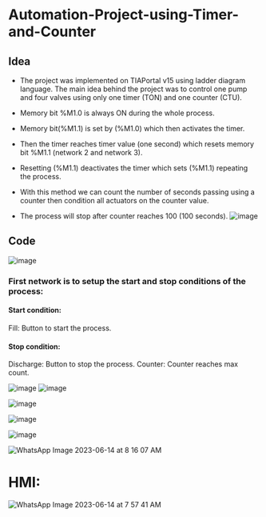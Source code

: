 # Automation-Project-using-Timer-and-Counter
## Idea
- The project was implemented on TIAPortal v15 using ladder diagram language. The main idea behind the project was to control one pump and four valves using only one timer (TON) and one counter (CTU).

- Memory bit %M1.0 is always ON during the whole process.

- Memory bit(%M1.1) is set by (%M1.0) which then activates the timer.

- Then the timer reaches timer value (one second) which resets memory bit %M1.1 (network 2 and network 3).

- Resetting (%M1.1) deactivates the timer which sets (%M1.1) repeating the process. 

- With this method we can count the number of seconds passing using a counter then condition all actuators on the counter value.

- The process will stop after counter reaches 100 (100 seconds).
![image](https://github.com/MostafaELFEEL/Automation-Project-using-Timer-and-Counter/assets/106331831/0117c807-a8d4-43c7-adde-36384397872a)

## Code
![image](https://github.com/MostafaELFEEL/Automation-Project-using-Timer-and-Counter/assets/106331831/36fe8620-47ae-465a-8df3-1162e4418144)

### First network is to setup the start and stop conditions of the process:
#### Start condition:
Fill: Button to start the process.
#### Stop condition:
Discharge: Button to stop the process.
Counter: Counter reaches max count.

![image](https://github.com/MostafaELFEEL/Automation-Project-using-Timer-and-Counter/assets/106331831/663b81e4-0216-4d5f-b9f6-3c4b078cd3af)
![image](https://github.com/MostafaELFEEL/Automation-Project-using-Timer-and-Counter/assets/106331831/4b621279-4422-4c53-be0f-598590872609)

![image](https://github.com/MostafaELFEEL/Automation-Project-using-Timer-and-Counter/assets/106331831/69f83c34-c746-4b0b-9477-496a7aef07f3)



![image](https://github.com/MostafaELFEEL/Automation-Project-using-Timer-and-Counter/assets/106331831/d9e08494-44fc-412c-8362-153800313f2c)

![image](https://github.com/MostafaELFEEL/Automation-Project-using-Timer-and-Counter/assets/106331831/79a6bb60-90da-4794-9ca7-ae9e2881cd5a)

![WhatsApp Image 2023-06-14 at 8 16 07 AM](https://github.com/MostafaELFEEL/Automation-Project-using-Timer-and-Counter/assets/106331831/e4b99589-88e4-4138-a5f8-d359a2a637ff)

# HMI:
![WhatsApp Image 2023-06-14 at 7 57 41 AM](https://github.com/MostafaELFEEL/Automation-Project-using-Timer-and-Counter/assets/106331831/d7a9d688-08f1-4ce4-b037-546f18acf2c3)

